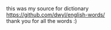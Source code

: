 this was my source for dictionary  
https://github.com/dwyl/english-words/  
thank you for all the words :)  
